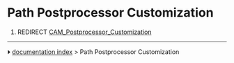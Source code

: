 # Path Postprocessor Customization
1.  REDIRECT [CAM_Postprocessor_Customization](CAM_Postprocessor_Customization.md)



---
⏵ [documentation index](../README.md) > Path Postprocessor Customization
